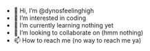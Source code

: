 - 👋 Hi, I’m @dynosfeelinghigh
- 👀 I’m interested in coding 
- 🌱 I’m currently learning nothing yet
- 💞️ I’m looking to collaborate on (hmm nothing)
- 📫 How to reach me (no way to reach me ya)

<!---
dynosfeelinghigh/dynosfeelinghigh is a ✨ special ✨ repository because its `README.md` (this file) appears on your GitHub profile.
You can click the Preview link to take a look at your changes.
--->
